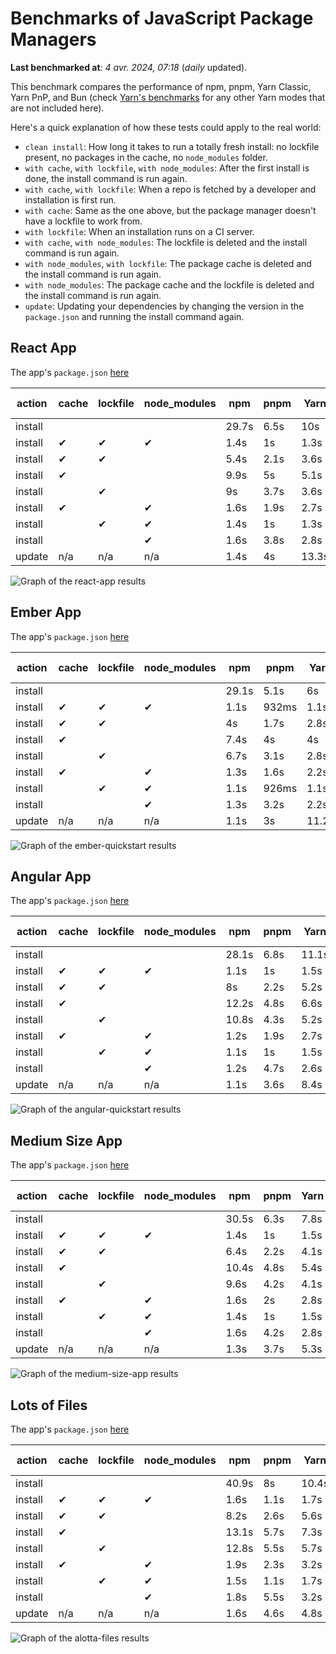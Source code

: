# Benchmarks of JavaScript Package Managers

**Last benchmarked at**: _4 avr. 2024, 07:18_ (_daily_ updated).

This benchmark compares the performance of npm, pnpm, Yarn Classic, Yarn PnP, and Bun (check [Yarn's benchmarks](https://yarnpkg.com/benchmarks) for any other Yarn modes that are not included here).

Here's a quick explanation of how these tests could apply to the real world:

- `clean install`: How long it takes to run a totally fresh install: no lockfile present, no packages in the cache, no `node_modules` folder.
- `with cache`, `with lockfile`, `with node_modules`: After the first install is done, the install command is run again.
- `with cache`, `with lockfile`: When a repo is fetched by a developer and installation is first run.
- `with cache`: Same as the one above, but the package manager doesn't have a lockfile to work from.
- `with lockfile`: When an installation runs on a CI server.
- `with cache`, `with node_modules`: The lockfile is deleted and the install command is run again.
- `with node_modules`, `with lockfile`: The package cache is deleted and the install command is run again.
- `with node_modules`: The package cache and the lockfile is deleted and the install command is run again.
- `update`: Updating your dependencies by changing the version in the `package.json` and running the install command again.

## React App

The app's `package.json` [here](./fixtures/react-app/package.json)

| action  | cache | lockfile | node_modules| npm | pnpm | Yarn | Yarn PnP | Bun |
| ---     | ---   | ---      | ---         | --- | ---  | ---  | ---      | --- |
| install |       |          |             | 29.7s | 6.5s | 10s | 2.8s | 1.9s |
| install | ✔     | ✔        | ✔           | 1.4s | 1s | 1.3s | n/a | 56ms |
| install | ✔     | ✔        |             | 5.4s | 2.1s | 3.6s | 1s | 462ms |
| install | ✔     |          |             | 9.9s | 5s | 5.1s | 2.5s | 496ms |
| install |       | ✔        |             | 9s | 3.7s | 3.6s | 1s | 429ms |
| install | ✔     |          | ✔           | 1.6s | 1.9s | 2.7s | n/a | 77ms |
| install |       | ✔        | ✔           | 1.4s | 1s | 1.3s | n/a | 53ms |
| install |       |          | ✔           | 1.6s | 3.8s | 2.8s | n/a | 73ms |
| update  | n/a | n/a | n/a | 1.4s | 4s | 13.3s | 3.3s | 55ms |

<img alt="Graph of the react-app results" src="results/img/react-app.svg" />

## Ember App

The app's `package.json` [here](./fixtures/ember-quickstart/package.json)

| action  | cache | lockfile | node_modules| npm | pnpm | Yarn | Yarn PnP | Bun |
| ---     | ---   | ---      | ---         | --- | ---  | ---  | ---      | --- |
| install |       |          |             | 29.1s | 5.1s | 6s | 2.4s | 1.3s |
| install | ✔     | ✔        | ✔           | 1.1s | 932ms | 1.1s | n/a | 37ms |
| install | ✔     | ✔        |             | 4s | 1.7s | 2.8s | 969ms | 354ms |
| install | ✔     |          |             | 7.4s | 4s | 4s | 2s | 394ms |
| install |       | ✔        |             | 6.7s | 3.1s | 2.8s | 959ms | 337ms |
| install | ✔     |          | ✔           | 1.3s | 1.6s | 2.2s | n/a | 51ms |
| install |       | ✔        | ✔           | 1.1s | 926ms | 1.1s | n/a | 38ms |
| install |       |          | ✔           | 1.3s | 3.2s | 2.2s | n/a | 48ms |
| update  | n/a | n/a | n/a | 1.1s | 3s | 11.2s | 3.5s | 35ms |

<img alt="Graph of the ember-quickstart results" src="results/img/ember-quickstart.svg" />

## Angular App

The app's `package.json` [here](./fixtures/angular-quickstart/package.json)

| action  | cache | lockfile | node_modules| npm | pnpm | Yarn | Yarn PnP | Bun |
| ---     | ---   | ---      | ---         | --- | ---  | ---  | ---      | --- |
| install |       |          |             | 28.1s | 6.8s | 11.1s | 2.9s | 1.9s |
| install | ✔     | ✔        | ✔           | 1.1s | 1s | 1.5s | n/a | 36ms |
| install | ✔     | ✔        |             | 8s | 2.2s | 5.2s | 1.3s | 810ms |
| install | ✔     |          |             | 12.2s | 4.8s | 6.6s | 2.4s | 793ms |
| install |       | ✔        |             | 10.8s | 4.3s | 5.2s | 1.3s | 753ms |
| install | ✔     |          | ✔           | 1.2s | 1.9s | 2.7s | n/a | 54ms |
| install |       | ✔        | ✔           | 1.1s | 1s | 1.5s | n/a | 34ms |
| install |       |          | ✔           | 1.2s | 4.7s | 2.6s | n/a | 53ms |
| update  | n/a | n/a | n/a | 1.1s | 3.6s | 8.4s | 2.6s | 38ms |

<img alt="Graph of the angular-quickstart results" src="results/img/angular-quickstart.svg" />

## Medium Size App

The app's `package.json` [here](./fixtures/medium-size-app/package.json)

| action  | cache | lockfile | node_modules| npm | pnpm | Yarn | Yarn PnP | Bun |
| ---     | ---   | ---      | ---         | --- | ---  | ---  | ---      | --- |
| install |       |          |             | 30.5s | 6.3s | 7.8s | 3s | 1.5s |
| install | ✔     | ✔        | ✔           | 1.4s | 1s | 1.5s | n/a | 43ms |
| install | ✔     | ✔        |             | 6.4s | 2.2s | 4.1s | 1.2s | 477ms |
| install | ✔     |          |             | 10.4s | 4.8s | 5.4s | 2.5s | 509ms |
| install |       | ✔        |             | 9.6s | 4.2s | 4.1s | 1.2s | 452ms |
| install | ✔     |          | ✔           | 1.6s | 2s | 2.8s | n/a | 56ms |
| install |       | ✔        | ✔           | 1.4s | 1s | 1.5s | n/a | 38ms |
| install |       |          | ✔           | 1.6s | 4.2s | 2.8s | n/a | 52ms |
| update  | n/a | n/a | n/a | 1.3s | 3.7s | 5.3s | 2.4s | 47ms |

<img alt="Graph of the medium-size-app results" src="results/img/medium-size-app.svg" />

## Lots of Files

The app's `package.json` [here](./fixtures/alotta-files/package.json)

| action  | cache | lockfile | node_modules| npm | pnpm | Yarn | Yarn PnP | Bun |
| ---     | ---   | ---      | ---         | --- | ---  | ---  | ---      | --- |
| install |       |          |             | 40.9s | 8s | 10.4s | 3.5s | 2s |
| install | ✔     | ✔        | ✔           | 1.6s | 1.1s | 1.7s | n/a | 62ms |
| install | ✔     | ✔        |             | 8.2s | 2.6s | 5.6s | 1.4s | 709ms |
| install | ✔     |          |             | 13.1s | 5.7s | 7.3s | 2.9s | 725ms |
| install |       | ✔        |             | 12.8s | 5.5s | 5.7s | 1.4s | 686ms |
| install | ✔     |          | ✔           | 1.9s | 2.3s | 3.2s | n/a | 80ms |
| install |       | ✔        | ✔           | 1.5s | 1.1s | 1.7s | n/a | 62ms |
| install |       |          | ✔           | 1.8s | 5.5s | 3.2s | n/a | 80ms |
| update  | n/a | n/a | n/a | 1.6s | 4.6s | 4.8s | 3s | 116ms |

<img alt="Graph of the alotta-files results" src="results/img/alotta-files.svg" />
